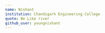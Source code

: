 ```yaml
---
name: Nishant 
institution: Chandigarh Engineering College
quote: Be Like river
github_user: youngnishant
---
```

